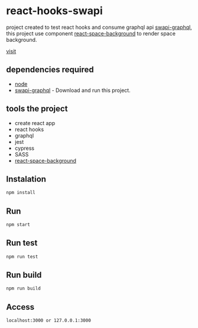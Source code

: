 # react-hooks-swapi

project created to test react hooks and consume graphql api [swapi-graphql](https://github.com/Vbobell/swapi-graphql), this project use component [react-space-background](https://github.com/Vbobell/react-space-background) to render space background.

[visit](https://react-hooks-swapi.vercel.app/)

## dependencies required

- [node](https://nodejs.org/en/)
- [swapi-graphql](https://github.com/Vbobell/swapi-graphql) - Download and run this project.

## tools the project

- create react app
- react hooks
- graphql
- jest
- cypress
- SASS
- [react-space-background](https://github.com/Vbobell/react-space-background)

## Instalation

```bash
npm install
```

## Run

```bash
npm start
```

## Run test

```bash
npm run test
```

## Run build

```bash
npm run build
```

## Access

```bash
localhost:3000 or 127.0.0.1:3000
```

